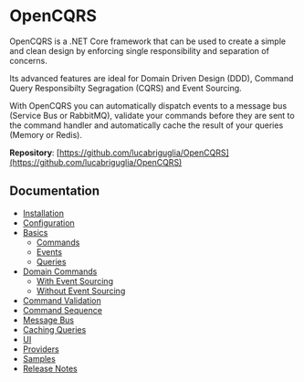 # OpenCQRS

OpenCQRS is a .NET Core framework that can be used to create a simple and clean design by enforcing single responsibility and separation of concerns.

Its advanced features are ideal for Domain Driven Design (DDD), Command Query Responsibilty Segragation (CQRS) and Event Sourcing.

With OpenCQRS you can automatically dispatch events to a message bus (Service Bus or RabbitMQ), validate your commands before they are sent to the command handler and automatically cache the result of your queries (Memory or Redis).

**Repository**: [https://github.com/lucabriguglia/OpenCQRS](https://github.com/lucabriguglia/OpenCQRS)

## Documentation

- [Installation](Installation)
- [Configuration](Configuration)
- [Basics](Basics)
   - [Commands](Commands)
   - [Events](Events)
   - [Queries](Queries)
- [Domain Commands](Domain-Commands)
   - [With Event Sourcing](With-Event-Sourcing)
   - [Without Event Sourcing](Without-Event-Sourcing)
- [Command Validation](Command-Validation)
- [Command Sequence](Command-Sequence)
- [Message Bus](Message-Bus)
- [Caching Queries](Caching-Queries)
- [UI](UI)
- [Providers](Providers)
- [Samples](Samples)
- [Release Notes](Release-Notes)
